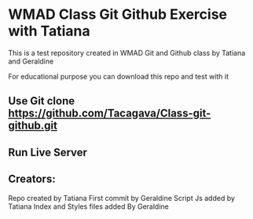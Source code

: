 # WMAD Class Git Github Exercise with Tatiana

This is a test repository created in WMAD Git and Github class by Tatiana and Geraldine

For educational purpose you can download this repo and test with it

 ## Use Git clone https://github.com/Tacagava/Class-git-github.git
 ## Run Live Server

 ## Creators:

Repo  created by Tatiana
First commit by Geraldine
Script Js added by Tatiana
Index and Styles files added By Geraldine